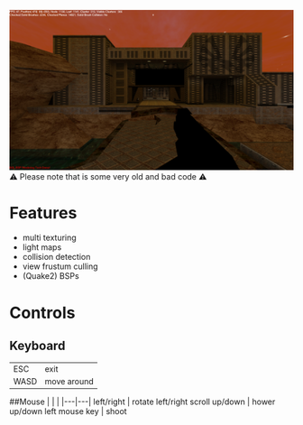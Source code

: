 ![Screenshot](screenshot.png)
⚠️ Please note that is some very old and bad code ⚠️

# Features
- multi texturing
- light maps
- collision detection
- view frustum culling
- (Quake2) BSPs

# Controls

## Keyboard
|   |   |
|---|---|
ESC   | exit
WASD  | move around

##Mouse
|   |   |
|---|---|
left/right     | rotate left/right
scroll up/down | hower up/down
left mouse key | shoot